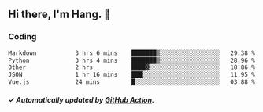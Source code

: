 ## Hi there, I'm Hang. 👋

### Coding

<!--START_SECTION:waka-->

```txt
Markdown           3 hrs 6 mins    ███████▒░░░░░░░░░░░░░░░░░   29.38 %
Python             3 hrs 4 mins    ███████▒░░░░░░░░░░░░░░░░░   28.96 %
Other              2 hrs           ████▓░░░░░░░░░░░░░░░░░░░░   18.86 %
JSON               1 hr 16 mins    ███░░░░░░░░░░░░░░░░░░░░░░   11.95 %
Vue.js             24 mins         █░░░░░░░░░░░░░░░░░░░░░░░░   03.88 %
```

<!--END_SECTION:waka-->

##### ✓ Automatically updated by [GitHub Action](https://github.com/huhuhang/huhuhang/actions).
